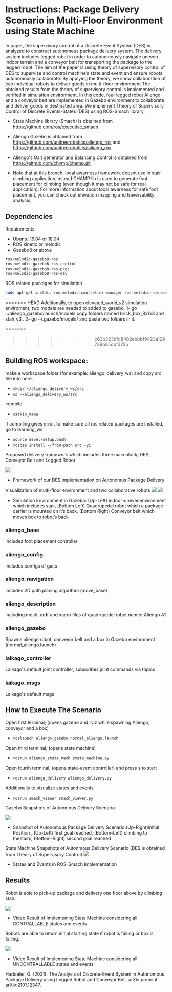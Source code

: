 # Instructions: Package Delivery Scenario in Multi-Floor Environment using State Machine

In paper, the supervisory control of a Discrete Event System (DES) is analyzed to construct autonomous package delivery system.
The delivery system includes legged robot in order to autonomously navigate uneven indoor terrain and a conveyor belt for transporting the package to  the legged robot.
The aim of the paper  is using  theory  of supervisory  control  of DES  to supervise and control  machine’s state and event and  ensure robots autonomously collaborate.
By applying the theory, we show collaboration of two individual robots to deliver goods in multi-floor environment
The obtained results from the theory of supervisory control is implemented and verified in simulation environment.
In this code, four legged robot Aliengo and a conveyor belt are implemented in Gazebo environment to collaborate and deliver goods in destinated area.
We implement Theory of Supervisory Control of Discrete Events-States (DES)  using ROS-Smach library.

* State Machine library (Smach) is obtained from
https://github.com/ros/executive_smach

* Aliengo Gazebo is obtained from
https://github.com/unitreerobotics/aliengo_ros and https://github.com/unitreerobotics/laikago_ros

* Aliengo's Gait generator and Balancing Control is obtained from
https://github.com/chvmp/champ.git

* Note that at this branch, local awarness framework doesnt use in stair climbing application,instead CHAMP lib is used to generate foot placement for climbing (even though it may not be safe for real application). For more information about local awarness for safe foot placement, you can check out elevation mapping and traversability analysis.

## Dependencies

Requirements:

* Ubuntu 16.04 or 18.04
* ROS kinetic  or melodic
* Gazebo8 or above

```bash
ros-melodic-gazebo8-ros
ros-melodic-gazebo8-ros-control
ros-melodic-gazebo8-ros-pkgs
ros-melodic-gazebo8-ros-dev
```

ROS related packages for simulation

```bash
sudo apt-get install ros-melodic-controller-manager ros-melodic-ros-control ros-melodic-ros-controllers ros-melodic-joint-state-controller ros-melodic-effort-controllers ros-melodic-velocity-controllers ros-melodic-position-controllers ros-melodic-robot-controllers ros-melodic-robot-state-publisher
```

<<<<<<< HEAD
Additionally, to open elevated_world_v2  simulation enviroment, two models are needed to added to gazebo. 
1- go ../aliengo_gazebo/launch/models copy folders named brick_box_3x1x3 and stair_v3 .
2- go ~/.gazebo/models/ and paste two folders in it.

=======
>>>>>>> c63b323bfd8402ebbbf9423a129739b85dbfd75b
## Building ROS workspace:

make a workspace folder (for example: aliengo_delivery_ws) and copy src file into here.

* `mkdir ~/aliengo_delivery_ws/src`
* `cd ~/aliengo_delivery_ws/src`

compile

* `catkin_make`

if compiling gives error, to make sure all ros related packages are installed, go to learning_ws

* `source devel/setup.bash`
* `rosdep install --from-path src -yi`<br>

Proposed delivery framework which includes three main block; DES, Conveyor Belt and Legged Robot

![](docs/framework.png?raw=true )

* Framework of our DES implementation on Autonomus Package Delivery

Visualization of multi-floor environment and two collaborative robots
![](docs/scenario.png?raw=true )
![](docs/robots_2.png?raw=true )

* Simulation  Environment  in  Gazebo:  (Up-Left)  indoor-unevenenvironment  which  includes  stair, (Bottom  Left)  Quadrupedal  robot  which a package carrier  is  mounted on it’s  back,  (Bottom  Right)  Conveyor  belt  which  moves box to robot’s back


### aliengo_base

includes foot placement controller
### aliengo_config

includes configs of gaits
### aliengo_navigation

includes 2D path planing algorithm (move_base)
### aliengo_description

including mesh, urdf and xacro files of quadrupedal robot named Aliengo A1
### aliengo_gazebo

Spawns aliengo robot, conveyor belt and a box in Gazebo enviornment (normal_aliengo.launch)
### laikago_controller

Laikago's default joint controller, subscribes joint commands via topics
### laikago_msgs

Laikago's default msgs


## How to Execute The Scenario

Open first terminal; (opens gazebo and rviz while spawning Aliengo, conveyor and a box)

* `roslaunch aliengo_gazebo normal_aliengo.launch`

Open third terminal; (opens state machine)

* `rosrun aliengo_state_mach state_machine.py`

Open fourth terminal; (opens state-event controller) and press s to start

* `rosrun aliengo_delivery aliengo_delivery.py`

Additionally to visualize states and events

* `rosrun smach_viewer smach_viewer.py `

Gazebo Snapshots of Autonmous Delivery Scenario

![](docs/stages.png?raw=true )

* Snapshot  of  Autonomous  Package  Delivery  Scenario:(Up-Right)initial Position , (Up-Left) first goal reached, (Bottom-Left) climbing to thestairs, (Bottom-Right) second goal reached


State Machine Snapshots of Autonmous Delivery Scenario (DES is obtained from Theory of Supervisory Control)
![](docs/state_machine.png?raw=true )

* States and Events in ROS-Smach Implementation


## Results

Robot is able to pick-up package and delivery one floor above by climbing stair.

![](docs/scenario.gif?raw=true)

* Video Result of Implemening State Machine considering all CONTRALLABLE states and events


Robots are able to return initial starting state if robot is falling or box is falling.

![](docs/uncontrollable.gif?raw=true)

* Video Result of Implemening State Machine considering all UNCONTRALLABLE states and events

Haddeler, G. (2021). The Analysis of Discrete-Event System in Autonomous Package Delivery using Legged Robot and Conveyor Belt. arXiv preprint arXiv:2101.12347.
